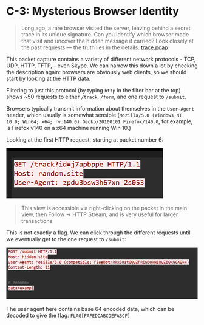 # C-3: Mysterious Browser Identity
> Long ago, a rare browser visited the server, leaving behind a secret trace in its unique signature. Can you identify which browser made that visit and uncover the hidden message it carried? Look closely at the past requests — the truth lies in the details. [trace.pcap](trace.pcap)

This packet capture contains a variety of different network protocols - TCP, UDP, HTTP, TFTP, - even Skype. We can narrow this down a lot by checking the description again: browsers are obviously web clients, so we should start by looking at the HTTP data. 

Filtering to just this protocol (by typing `http` in the filter bar at the top) shows ~50 requests to either `/track`, `/form`, and one request to `/submit`. 

Browsers typically transmit information about themselves in the `User-Agent` header, which usually is somewhat sensible (`Mozilla/5.0 (Windows NT 10.0; Win64; x64; rv:140.0) Gecko/20100101 Firefox/140.0`, for example, is Firefox v140 on a x64 machine running Win 10.) 

Looking at the first HTTP request, starting at packet number 6:

![A screenshot of an HTTP request, with a garbage user agent and URL path](request-1.png)
> This view is accessible via right-clicking on the packet in the main view, then Follow -> HTTP Stream, and is very useful for larger transactions.

This is not exactly a flag. We can click through the different requests until we eventually get to the one request to `/submit`:

![Another HTTP request with a base64 encoded user agent](request-2.png)

The user agent here contains base 64 encoded data, which can be decoded to give the flag: `FLAG[FAFEDCABCDEFABCF]`